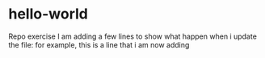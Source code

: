 # hello-world
Repo exercise
I am adding a few lines to show what happen when i update the file:
for example, this is a line that i am now adding
